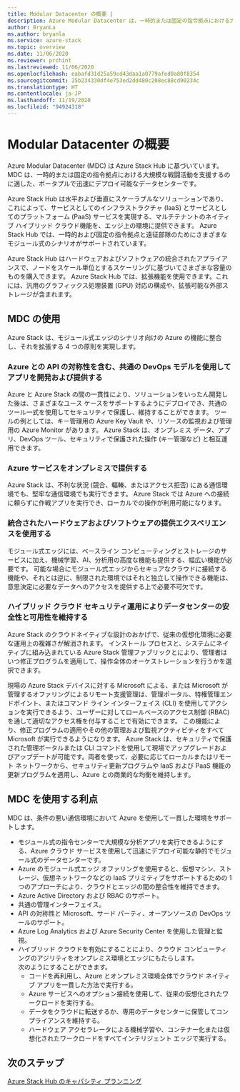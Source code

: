 ```yaml
---
title: Modular Datacenter の概要 |
description: Azure Modular Datacenter は、一時的または固定の指令拠点における大規模な戦闘活動を支援するのに適した、ポータブルで迅速にデプロイ可能なデータセンターです。
author: BryanLa
ms.author: bryanla
ms.service: azure-stack
ms.topic: overview
ms.date: 11/06/2020
ms.reviewer: prchint
ms.lastreviewed: 11/06/2020
ms.openlocfilehash: eabafd31d25a59cd43daa1a0779afed0a80f8354
ms.sourcegitcommit: 25b234330df4e753ed2dd480c208ec88cd90234c
ms.translationtype: HT
ms.contentlocale: ja-JP
ms.lasthandoff: 11/19/2020
ms.locfileid: "94924318"
---
```

# <a name="modular-datacenter-overview"></a>Modular Datacenter の概要

Azure Modular Datacenter (MDC) は Azure Stack Hub に基づいています。 MDC は、一時的または固定の指令拠点における大規模な戦闘活動を支援するのに適した、ポータプルで迅速にデプロイ可能なデータセンターです。

Azure Stack Hub は水平および垂直にスケーラブルなソリューションであり、これによって、サービスとしてのインフラストラクチャ (IaaS) とサービスとしてのプラットフォーム (PaaS) サービスを実現する、マルチテナントのネイティブ ハイブリッド クラウド機能を、エッジ上の環境に提供できます。 Azure Stack Hub では、一時的および固定の指令拠点と遠征部隊のためにさまざまなモジュール式のシナリオがサポートされています。

Azure Stack Hub はハードウェアおよびソフトウェアの統合されたアプライアンスで、ノードをスケール単位とするスケーリングに基づいてさまざまな容量のものを購入できます。 Azure Stack Hub では、拡張機能を使用できます。これには、汎用のグラフィックス処理装置 (GPU) 対応の構成や、拡張可能な外部ストレージが含まれます。

## <a name="use-mdc"></a>MDC の使用

Azure Stack は、モジュール式エッジのシナリオ向けの Azure の機能に整合し、それを拡張する 4 つの原則を実現します。

### <a name="develop-and-deliver-apps-with-a-common-devops-model-including-api-symmetry-with-azure"></a>Azure との API の対称性を含む、共通の DevOps モデルを使用してアプリを開発および提供する

Azure と Azure Stack の間の一貫性により、ソリューションをいったん開発した後は、さまざまなユース ケースをサポートするようにデプロイでき、共通のツール一式を使用してセキュリティで保護し、維持することができます。 ツールの例としては、キー管理用の Azure Key Vault や、リソースの監視および管理用の Azure Monitor があります。 Azure Stack は、オンプレミス データ、アプリ、DevOps ツール、セキュリティで保護された操作 (キー管理など) と相互運用できます。

### <a name="deliver-azure-services-on-premises"></a>Azure サービスをオンプレミスで提供する

Azure Stack は、不利な状況 (競合、輻輳、またはアクセス拒否) にある通信環境でも、堅牢な通信環境でも実行できます。 Azure Stack では Azure への接続に頼らずに作戦アプリを実行でき、ローカルでの操作が利用可能になります。

### <a name="use-integrated-hardware-and-software-delivery-experience"></a>統合されたハードウェアおよびソフトウェアの提供エクスペリエンスを使用する

モジュール式エッジには、ベースライン コンピューティングとストレージのサービスに加え、機械学習、AI、分析用の高度な機能も提供する、幅広い機能が必要です。 可能な場合にモジュール式エッジからセキュアなクラウドに接続する機能や、それとは逆に、制限された環境ではそれと独立して操作できる機能は、意思決定に必要なデータへのアクセスを提供する上で必要不可欠です。

### <a name="keep-your-datacenter-secure-and-available-with-hybrid-cloud-security-operations"></a>ハイブリッド クラウド セキュリティ運用によりデータセンターの安全性と可用性を維持する

Azure Stack のクラウドネイティブな設計のおかげで、従来の仮想化環境に必要な運用上の複雑さが解消されます。 インストール プロセスと、システムにネイティブに組み込まれている Azure Stack 管理ファブリックとにより、管理者はいつ修正プログラムを適用して、操作全体のオーケストレーションを行うかを選択できます。

現場の Azure Stack デバイスに対する Microsoft による、または Microsoft が管理するオファリングによるリモート支援管理は、管理ポータル、特権管理エンドポイント、またはコマンド ライン インターフェイス (CLI) を使用してアクションを実行できるよう、ユーザーに対してロールベースのアクセス制御 (RBAC) を通して適切なアクセス権を付与することで有効にできます。 この機能により、修正プログラムの適用やその他の管理および監視アクティビティをすべて Microsoft が実行できるようになります。 Azure Stack は、セキュリティで保護された管理ポータルまたは CLI コマンドを使用して現場でアップグレードおよびアップデートが可能です。両者を使って、必要に応じてローカルまたはリモート ネットワークから、セキュリティ更新プログラムや IaaS および PaaS 機能の更新プログラムを適用し、Azure との商業的な均衡を維持します。

## <a name="benefits-of-using-mdc"></a>MDC を使用する利点

MDC は、条件の悪い通信環境において Azure を使用して一貫した環境をサポートします。

 - モジュール式の指令センターで大規模な分析アプリを実行できるようにする、Azure クラウド サービスを使用して迅速にデプロイ可能な静的でモジュール式のデータセンターです。
 - Azure のモジュール式エッジ オファリングを使用すると、仮想マシン、ストレージ、仮想ネットワークなどの IaaS プリミティブをサポートするための 1 つのアプローチにより、クラウドとエッジの間の整合性を維持できます。
 - Azure Active Directory および RBAC のサポート。
 - 共通の管理インターフェイス。
 - API の対称性と Microsoft、サード パーティ、オープンソースの DevOps ツールのサポート。
 - Azure Log Analytics および Azure Security Center を使用した管理と監視。
 - ハイブリッド クラウドを有効にすることにより、クラウド コンピューティングのアジリティをオンプレミス環境とエッジにもたらします。<br>次のようにすることができます。
     - コードを再利用し、Azure とオンプレミス環境全体でクラウド ネイティブ アプリを一貫した方法で実行する。
     - Azure サービスへのオプション接続を使用して、従来の仮想化されたワークロードを実行する。
     - データをクラウドに転送するか、専用のデータセンターに保管してコンプライアンスを維持する。
     - ハードウェア アクセラレータによる機械学習や、コンテナー化または仮想化されたワークロードをすべてインテリジェント エッジで実行する。

## <a name="next-steps"></a>次のステップ

[Azure Stack Hub のキャパシティ プランニング](../operator/azure-stack-capacity-planning-overview.md)
